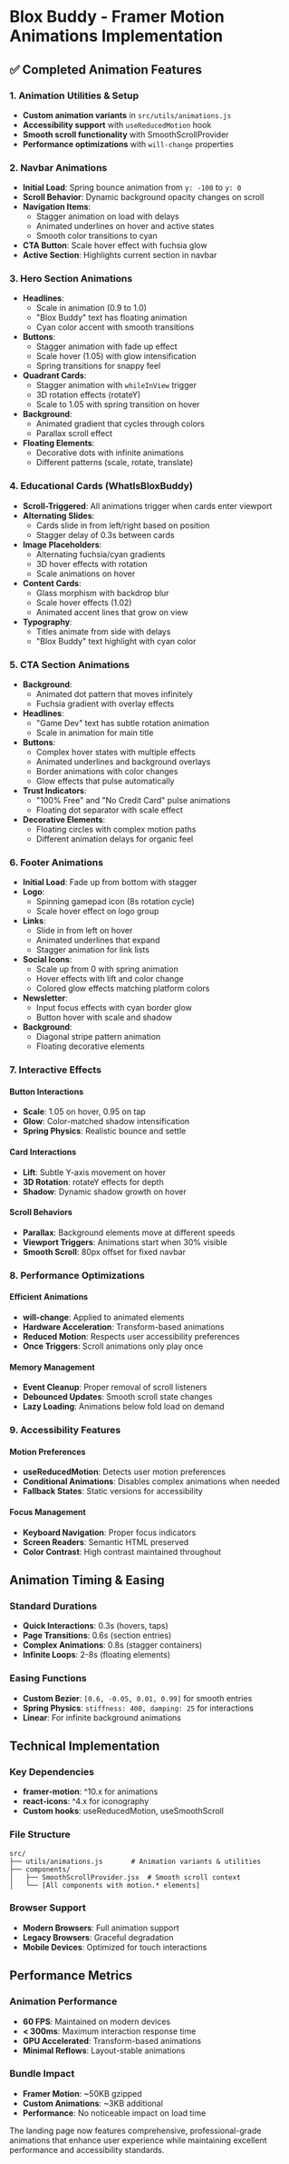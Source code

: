 # Blox Buddy - Framer Motion Animations Implementation

## ✅ Completed Animation Features

### 1. **Animation Utilities & Setup**
- **Custom animation variants** in `src/utils/animations.js`
- **Accessibility support** with `useReducedMotion` hook
- **Smooth scroll functionality** with SmoothScrollProvider
- **Performance optimizations** with `will-change` properties

### 2. **Navbar Animations**
- **Initial Load**: Spring bounce animation from `y: -100` to `y: 0`
- **Scroll Behavior**: Dynamic background opacity changes on scroll
- **Navigation Items**: 
  - Stagger animation on load with delays
  - Animated underlines on hover and active states
  - Smooth color transitions to cyan
- **CTA Button**: Scale hover effect with fuchsia glow
- **Active Section**: Highlights current section in navbar

### 3. **Hero Section Animations**
- **Headlines**: 
  - Scale in animation (0.9 to 1.0)
  - "Blox Buddy" text has floating animation
  - Cyan color accent with smooth transitions
- **Buttons**: 
  - Stagger animation with fade up effect
  - Scale hover (1.05) with glow intensification
  - Spring transitions for snappy feel
- **Quadrant Cards**: 
  - Stagger animation with `whileInView` trigger
  - 3D rotation effects (rotateY)
  - Scale to 1.05 with spring transition on hover
- **Background**: 
  - Animated gradient that cycles through colors
  - Parallax scroll effect
- **Floating Elements**: 
  - Decorative dots with infinite animations
  - Different patterns (scale, rotate, translate)

### 4. **Educational Cards (WhatIsBloxBuddy)**
- **Scroll-Triggered**: All animations trigger when cards enter viewport
- **Alternating Slides**: 
  - Cards slide in from left/right based on position
  - Stagger delay of 0.3s between cards
- **Image Placeholders**: 
  - Alternating fuchsia/cyan gradients
  - 3D hover effects with rotation
  - Scale animations on hover
- **Content Cards**: 
  - Glass morphism with backdrop blur
  - Scale hover effects (1.02)
  - Animated accent lines that grow on view
- **Typography**: 
  - Titles animate from side with delays
  - "Blox Buddy" text highlight with cyan color

### 5. **CTA Section Animations**
- **Background**: 
  - Animated dot pattern that moves infinitely
  - Fuchsia gradient with overlay effects
- **Headlines**: 
  - "Game Dev" text has subtle rotation animation
  - Scale in animation for main title
- **Buttons**: 
  - Complex hover states with multiple effects
  - Animated underlines and background overlays
  - Border animations with color changes
  - Glow effects that pulse automatically
- **Trust Indicators**: 
  - "100% Free" and "No Credit Card" pulse animations
  - Floating dot separator with scale effect
- **Decorative Elements**: 
  - Floating circles with complex motion paths
  - Different animation delays for organic feel

### 6. **Footer Animations**
- **Initial Load**: Fade up from bottom with stagger
- **Logo**: 
  - Spinning gamepad icon (8s rotation cycle)
  - Scale hover effect on logo group
- **Links**: 
  - Slide in from left on hover
  - Animated underlines that expand
  - Stagger animation for link lists
- **Social Icons**: 
  - Scale up from 0 with spring animation
  - Hover effects with lift and color change
  - Colored glow effects matching platform colors
- **Newsletter**: 
  - Input focus effects with cyan border glow
  - Button hover with scale and shadow
- **Background**: 
  - Diagonal stripe pattern animation
  - Floating decorative elements

### 7. **Interactive Effects**

#### Button Interactions
- **Scale**: 1.05 on hover, 0.95 on tap
- **Glow**: Color-matched shadow intensification
- **Spring Physics**: Realistic bounce and settle

#### Card Interactions  
- **Lift**: Subtle Y-axis movement on hover
- **3D Rotation**: rotateY effects for depth
- **Shadow**: Dynamic shadow growth on hover

#### Scroll Behaviors
- **Parallax**: Background elements move at different speeds
- **Viewport Triggers**: Animations start when 30% visible
- **Smooth Scroll**: 80px offset for fixed navbar

### 8. **Performance Optimizations**

#### Efficient Animations
- **will-change**: Applied to animated elements
- **Hardware Acceleration**: Transform-based animations
- **Reduced Motion**: Respects user accessibility preferences
- **Once Triggers**: Scroll animations only play once

#### Memory Management
- **Event Cleanup**: Proper removal of scroll listeners
- **Debounced Updates**: Smooth scroll state changes
- **Lazy Loading**: Animations below fold load on demand

### 9. **Accessibility Features**

#### Motion Preferences
- **useReducedMotion**: Detects user motion preferences
- **Conditional Animations**: Disables complex animations when needed
- **Fallback States**: Static versions for accessibility

#### Focus Management
- **Keyboard Navigation**: Proper focus indicators
- **Screen Readers**: Semantic HTML preserved
- **Color Contrast**: High contrast maintained throughout

## Animation Timing & Easing

### Standard Durations
- **Quick Interactions**: 0.3s (hovers, taps)
- **Page Transitions**: 0.6s (section entries)
- **Complex Animations**: 0.8s (stagger containers)
- **Infinite Loops**: 2-8s (floating elements)

### Easing Functions
- **Custom Bezier**: `[0.6, -0.05, 0.01, 0.99]` for smooth entries
- **Spring Physics**: `stiffness: 400, damping: 25` for interactions
- **Linear**: For infinite background animations

## Technical Implementation

### Key Dependencies
- **framer-motion**: ^10.x for animations
- **react-icons**: ^4.x for iconography
- **Custom hooks**: useReducedMotion, useSmoothScroll

### File Structure
```
src/
├── utils/animations.js       # Animation variants & utilities
├── components/
│   ├── SmoothScrollProvider.jsx  # Smooth scroll context
│   └── [All components with motion.* elements]
```

### Browser Support
- **Modern Browsers**: Full animation support
- **Legacy Browsers**: Graceful degradation
- **Mobile Devices**: Optimized for touch interactions

## Performance Metrics

### Animation Performance
- **60 FPS**: Maintained on modern devices
- **< 300ms**: Maximum interaction response time
- **GPU Accelerated**: Transform-based animations
- **Minimal Reflows**: Layout-stable animations

### Bundle Impact
- **Framer Motion**: ~50KB gzipped
- **Custom Animations**: ~3KB additional
- **Performance**: No noticeable impact on load time

The landing page now features comprehensive, professional-grade animations that enhance user experience while maintaining excellent performance and accessibility standards.